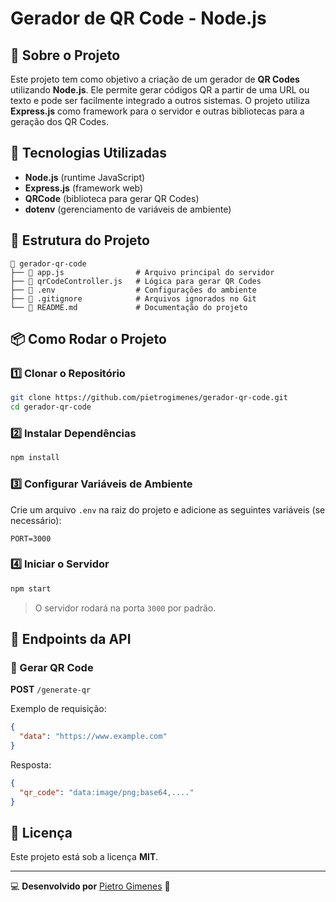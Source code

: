 
# Gerador de QR Code - Node.js

## 📌 Sobre o Projeto

Este projeto tem como objetivo a criação de um gerador de **QR Codes** utilizando **Node.js**. Ele permite gerar códigos QR a partir de uma URL ou texto e pode ser facilmente integrado a outros sistemas. O projeto utiliza **Express.js** como framework para o servidor e outras bibliotecas para a geração dos QR Codes.

## 🚀 Tecnologias Utilizadas

- **Node.js** (runtime JavaScript)
- **Express.js** (framework web)
- **QRCode** (biblioteca para gerar QR Codes)
- **dotenv** (gerenciamento de variáveis de ambiente)

## 📂 Estrutura do Projeto

```
📁 gerador-qr-code
├── 📄 app.js                # Arquivo principal do servidor
├── 📄 qrCodeController.js   # Lógica para gerar QR Codes
├── 📄 .env                  # Configurações do ambiente
├── 📄 .gitignore            # Arquivos ignorados no Git
└── 📄 README.md             # Documentação do projeto
```

## 📦 Como Rodar o Projeto

### 1️⃣ **Clonar o Repositório**

```bash
git clone https://github.com/pietrogimenes/gerador-qr-code.git
cd gerador-qr-code
```

### 2️⃣ **Instalar Dependências**

```bash
npm install
```

### 3️⃣ **Configurar Variáveis de Ambiente**

Crie um arquivo `.env` na raiz do projeto e adicione as seguintes variáveis (se necessário):

```env
PORT=3000
```

### 4️⃣ **Iniciar o Servidor**

```bash
npm start
```

> O servidor rodará na porta `3000` por padrão.

## 🔄 Endpoints da API

### 🔹 Gerar QR Code

**POST** `/generate-qr`

Exemplo de requisição:

```json
{
  "data": "https://www.example.com"
}
```

Resposta:

```json
{
  "qr_code": "data:image/png;base64,...."
}
```

## 📜 Licença

Este projeto está sob a licença **MIT**.

---

💻 **Desenvolvido por** [Pietro Gimenes](https://github.com/pietrogimenes) 🚀
